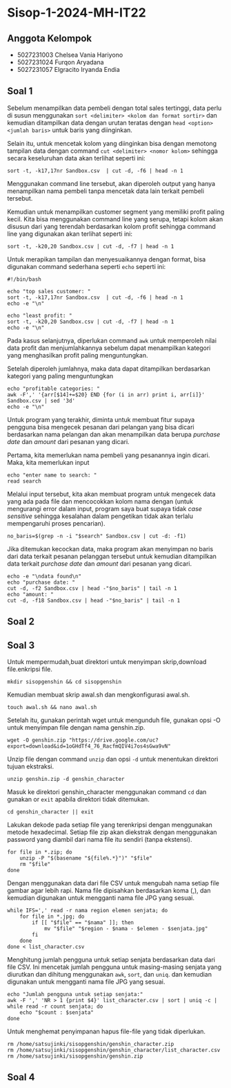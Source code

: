 # Sisop-1-2024-MH-IT22
## Anggota Kelompok
- 5027231003  Chelsea Vania Hariyono
- 5027231024  Furqon Aryadana
- 5027231057  Elgracito Iryanda Endia
## Soal 1
Sebelum menampilkan data pembeli dengan total sales tertinggi, data perlu di susun menggunakan ```sort <delimiter> <kolom dan format sortir>``` dan kemudian ditampilkan data dengan urutan teratas dengan ```head <option> <jumlah baris>``` untuk baris yang diinginkan. 

Selain itu, untuk mencetak kolom yang diinginkan bisa dengan memotong tampilan data dengan command ```cut <delimiter> <nomor kolom>``` sehingga secara keseluruhan data akan terlihat seperti ini:
```shell
sort -t, -k17,17nr Sandbox.csv  | cut -d, -f6 | head -n 1
```
Menggunakan command line tersebut, akan diperoleh output yang hanya menampilkan nama pembeli tanpa mencetak data lain terkait pembeli tersebut.

Kemudian untuk menampilkan customer segment yang memiliki profit paling kecil. Kita bisa menggunakan command line yang serupa, tetapi kolom akan disusun dari yang terendah berdasarkan kolom profit sehingga command line yang digunakan akan terlihat seperti ini:
```shell
sort -t, -k20,20 Sandbox.csv | cut -d, -f7 | head -n 1
```
Untuk merapikan tampilan dan menyesuaikannya dengan format, bisa digunakan command sederhana seperti ```echo``` seperti ini:
```shell
#!/bin/bash

echo "top sales customer: "
sort -t, -k17,17nr Sandbox.csv  | cut -d, -f6 | head -n 1
echo -e "\n"

echo "least profit: "
sort -t, -k20,20 Sandbox.csv | cut -d, -f7 | head -n 1
echo -e "\n"
```
Pada kasus selanjutnya, diperlukan command ```awk``` untuk memperoleh nilai data profit dan menjumlahkannya sebelum dapat menampilkan kategori yang menghasilkan profit paling menguntungkan.

Setelah diperoleh jumlahnya, maka data dapat ditampilkan berdasarkan kategori yang paling menguntungkan
```shell
echo "profitable categories: "
awk -F',' '{arr[$14]+=$20} END {for (i in arr) print i, arr[i]}' Sandbox.csv | sed '3d'
echo -e "\n"
```
Untuk program yang terakhir, diminta untuk membuat fitur supaya pengguna bisa mengecek pesanan dari pelangan yang bisa dicari berdasarkan nama pelangan dan akan menampilkan data berupa *purchase date* dan *amount* dari pesanan yang dicari.

Pertama, kita memerlukan nama pembeli yang pesanannya ingin dicari. Maka, kita memerlukan input
```shell
echo "enter name to search: "
read search
```
Melalui input tersebut, kita akan membuat program untuk mengecek data yang ada pada file dan mencocokkan kolom nama dengan (untuk mengurangi error dalam input, program saya buat supaya tidak *case sensitive* sehingga kesalahan dalam pengetikan tidak akan terlalu mempengaruhi proses pencarian).
```shell
no_baris=$(grep -n -i "$search" Sandbox.csv | cut -d: -f1)
```
Jika ditemukan kecockan data, maka program akan menyimpan no baris dari data terkait pesanan pelanggan tersebut untuk kemudian ditampilkan data terkait *purchase date* dan *amount* dari pesanan yang dicari.
```shell
echo -e "\ndata found\n"
echo "purchase date: "
cut -d, -f2 Sandbox.csv | head -"$no_baris" | tail -n 1
echo "amount: "
cut -d, -f18 Sandbox.csv | head -"$no_baris" | tail -n 1
```
## Soal 2
## Soal 3
Untuk mempermudah,buat direktori untuk menyimpan skrip,download file.enkripsi file.
```shell
mkdir sisopgenshin && cd sisopgenshin
```
Kemudian membuat skrip awal.sh dan mengkonfigurasi awal.sh.
```shell
touch awal.sh && nano awal.sh
```
Setelah itu, gunakan perintah wget untuk mengunduh file, gunakan opsi -O untuk menyimpan file dengan nama genshin.zip.
```shell
wget -O genshin.zip "https://drive.google.com/uc?export=download&id=1oGHdTf4_76_RacfmQIV4i7os4sGwa9vN"
```
Unzip file dengan command ``unzip`` dan opsi ``-d`` untuk menentukan direktori tujuan ekstraksi.
```shell
unzip genshin.zip -d genshin_character
```
Masuk ke direktori genshin_character menggunakan command ``cd`` dan gunakan or ``exit`` apabila direktori tidak ditemukan.
```shell
cd genshin_character || exit
```
Lakukan dekode pada setiap file yang terenkripsi dengan menggunakan metode hexadecimal. Setiap file zip akan diekstrak dengan menggunakan password yang diambil dari nama file itu sendiri (tanpa ekstensi).
```shell
for file in *.zip; do
    unzip -P "$(basename "${file%.*}")" "$file"
    rm "$file"
done
```
Dengan menggunakan data dari file CSV untuk mengubah nama setiap file gambar agar lebih rapi. Nama file dipisahkan berdasarkan koma (,), dan kemudian digunakan untuk mengganti nama file JPG yang sesuai.
```shell
while IFS=',' read -r nama region elemen senjata; do
    for file in *.jpg; do
        if [[ "$file" == "$nama" ]]; then
            mv "$file" "$region - $nama - $elemen - $senjata.jpg"
        fi
    done
done < list_character.csv
```
Menghitung jumlah pengguna untuk setiap senjata berdasarkan data dari file CSV. Ini mencetak jumlah pengguna untuk masing-masing senjata yang diurutkan dan dihitung menggunakan ``awk``, ``sort``, dan ``uniq``.
dan kemudian digunakan untuk mengganti nama file JPG yang sesuai.
```shell
echo "Jumlah pengguna untuk setiap senjata:"
awk -F ',' 'NR > 1 {print $4}' list_character.csv | sort | uniq -c | while read -r count senjata; do
    echo "$count : $senjata"
done
```
Untuk menghemat penyimpanan hapus file-file yang tidak diperlukan.
```shell
rm /home/satsujinki/sisopgenshin/genshin_character.zip
rm /home/satsujinki/sisopgenshin/genshin_character/list_character.csv
rm /home/satsujinki/sisopgenshin/genshin.zip
```

## Soal 4

